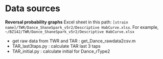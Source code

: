 # Data sources

**Reversal probability graphs** 
Excel sheet in this path: `[strain name]/TWR/Dance_ShaneSpark_v5r2/Descriptive HabCurve.xlsx`. For example, `~/BZ142/TWR/Dance_ShaneSpark_v5r2/Descriptive HabCurve.xlsx`

* get raw data from TWR and TAR : get_Dance_rawdata2csv.m
* TAR_last3taps.py : calculate TAR last 3 taps
* TAR_initial.py : calculate initial for Dance_rType2



